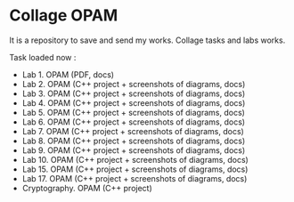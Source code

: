 # Collage OPAM
It is a repository to save and send my works. Collage tasks and labs works.

Task loaded now : 
 - Lab 1. OPAM (PDF, docs)
 - Lab 2. OPAM (C++ project + screenshots of diagrams, docs)
 - Lab 3. OPAM (C++ project + screenshots of diagrams, docs)
 - Lab 4. OPAM (C++ project + screenshots of diagrams, docs)
 - Lab 5. OPAM (C++ project + screenshots of diagrams, docs)
 - Lab 6. OPAM (C++ project + screenshots of diagrams, docs)
 - Lab 7. OPAM (C++ project + screenshots of diagrams, docs)
 - Lab 8. OPAM (C++ project + screenshots of diagrams, docs)
 - Lab 9. OPAM (C++ project + screenshots of diagrams, docs)
 - Lab 10. OPAM (C++ project + screenshots of diagrams, docs)
 - Lab 15. OPAM (C++ project + screenshots of diagrams, docs)
 - Lab 17. OPAM (C++ project + screenshots of diagrams, docs)
 - Cryptography. OPAM (C++ project)
